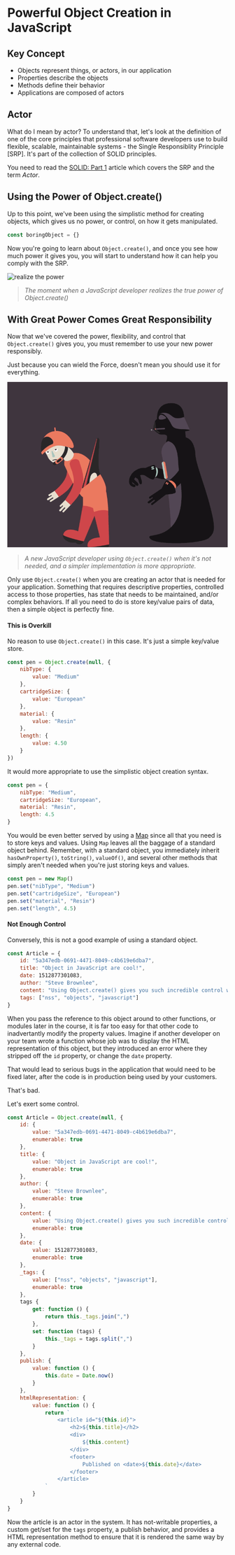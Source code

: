 # Powerful Object Creation in JavaScript

## Key Concept

* Objects represent things, or actors, in our application
* Properties describe the objects
* Methods define their behavior
* Applications are composed of actors

## Actor

What do I mean by actor? To understand that, let's look at the definition of one of the core principles that professional software developers use to build flexible, scalable, maintainable systems - the Single Responsiblity Principle [SRP]. It's part of the collection of  SOLID principles.

You need to read the [SOLID: Part 1](https://code.tutsplus.com/tutorials/solid-part-1-the-single-responsibility-principle--net-36074) article which covers the SRP and the term *Actor*.

## Using the Power of Object.create()

Up to this point, we've been using the simplistic method for creating objects, which gives us no power, or control, on how it gets manipulated.

```js
const boringObject = {}
```

Now you're going to learn about `Object.create()`, and once you see how much power it gives you, you will start to understand how it can help you comply with the SRP.

![realize the power](images/object-create-realize.gif)
> *The moment when a JavaScript developer realizes the true power of Object.create()*

## With Great Power Comes Great Responsibility

Now that we've covered the power, flexibility, and control that `Object.create()` gives you, you must remember to use your new power responsibly.

Just because you can wield the Force, doesn't mean you should use it for everything.

![with power comes responsibility](images/object-create-responsibility.gif)

> *A new JavaScript developer using `Object.create()` when it's not needed, and a simpler implementation is more appropriate.*

Only use `Object.create()` when you are creating an actor that is needed for your application. Something that requires descriptive properties, controlled access to those properties, has state that needs to be maintained, and/or complex behaviors. If all you need to do is store key/value pairs of data, then a simple object is perfectly fine.

#### This is Overkill

No reason to use `Object.create()` in this case. It's just a simple key/value store.

```js
const pen = Object.create(null, {
    nibType: {
        value: "Medium"
    },
    cartridgeSize: {
        value: "European"
    },
    material: {
        value: "Resin"
    },
    length: {
        value: 4.50
    }
})
```

It would more appropriate to use the simplistic object creation syntax.

```js
const pen = {
    nibType: "Medium",
    cartridgeSize: "European",
    material: "Resin",
    length: 4.5
}
```

You would be even better served by using a [Map](https://developer.mozilla.org/en-US/docs/Web/JavaScript/Reference/Global_Objects/Map) since all that you need is to store keys and values. Using `Map` leaves all the baggage of a standard object behind. Remember, with a standard object, you immediately inherit `hasOwnProperty()`, `toString()`, `valueOf()`, and several other methods that simply aren't needed when you're just storing keys and values.

```js
const pen = new Map()
pen.set("nibType", "Medium")
pen.set("cartridgeSize", "European")
pen.set("material", "Resin")
pen.set("length", 4.5)
```

#### Not Enough Control

Conversely, this is not a good example of using a standard object.

```js
const Article = {
    id: "​​​​​5a347edb-0691-4471-8049-c4b619e6dba7​​​​​",
    title: "Object in JavaScript are cool!",
    date: ​​​​​1512877301083​​​​​,
    author: "Steve Brownlee",
    content: "Using Object.create() gives you such incredible control when creating objects in your system that are actors with properties and behaviors",
    tags: ["nss", "objects", "javascript"]
}
```

When you pass the reference to this object around to other functions, or modules later in the course, it is far too easy for that other code to inadvertantly modify the property values. Imagine if another developer on your team wrote a function whose job was to display the HTML representation of this object, but they introduced an error where they stripped off the `id` property, or change the `date` property.

That would lead to serious bugs in the application that would need to be fixed later, after the code is in production being used by your customers.

That's bad.

Let's exert some control.

```js
const Article = Object.create(null, {
    id: {
        value: "​​​​​5a347edb-0691-4471-8049-c4b619e6dba7​​​​​",
        enumerable: true
    },
    title: {
        value: "Object in JavaScript are cool!",
        enumerable: true
    },
    author: {
        value: "Steve Brownlee",
        enumerable: true
    },
    content: {
        value: "Using Object.create() gives you such incredible control when creating objects in your system that are actors with properties and behaviors",
        enumerable: true
    },
    date: {
        value: ​​​​​1512877301083​​​​​,
        enumerable: true
    },
    _tags: {
        value: ["nss", "objects", "javascript"],
        enumerable: true
    },
    tags {
        get: function () {
            return this._tags.join(",")
        },
        set: function (tags) {
            this._tags = tags.split(",")
        }
    },
    publish: {
        value: function () {
            this.date = Date.now()
        }
    },
    htmlRepresentation: {
        value: function () {
            return `
                <article id="${this.id}">
                    <h2>${this.title}</h2>
                    <div>
                        ${this.content}
                    </div>
                    <footer>
                        Published on <date>${this.date}</date>
                    </footer>
                </article>
            `
        }
    }
}
```

Now the article is an actor in the system. It has not-writable properties, a custom get/set for the `tags` property, a publish behavior, and provides a HTML representation method to ensure that it is rendered the same way by any external code.
